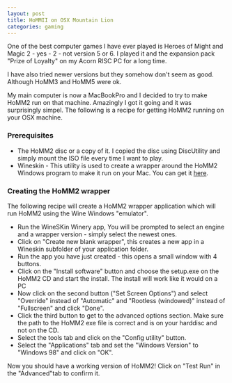 ```yaml
---
layout: post
title: HoMMII on OSX Mountain Lion
categories: gaming
---
```

One of the best computer games I have ever played is Heroes of Might and Magic 2 - yes - 2 - not version 5 or 6.
I played it and the expansion pack "Prize of Loyalty" on my Acorn RISC PC for a long time.
<!--more-->
I have also tried newer versions but they somehow don't seem as good. Although HoMM3 and HoMM5 were ok.

My main computer is now a MacBookPro and I decided to try to make HoMM2 run on that machine. Amazingly I got it going and it was surprisingly simpel. The following is a recipe for getting HoMM2 running on your OSX machine.

### Prerequisites

- The HoMM2 disc or a copy of it.
I copied the disc using DiscUtility and simply mount the ISO file every time I want to play.
- Wineskin - This utility is used to create a wrapper around the HoMM2 Windows program to make it run on your Mac. You can get it [here](http://wineskin.urgesoftware.com/tiki-index.php?page=Downloads).

### Creating the HoMM2 wrapper

The following recipe will create a HoMM2 wrapper application which will run HoMM2 using the Wine Windows "emulator".

- Run the WineSKin Winery app, You will be prompted to select an engine and a wrapper version - simply select the newest ones.
- Click on "Create new blank wrapper", this creates a new app in a Wineskin subfolder of your application folder.
- Run the app you have just created - this opens a small window with 4 buttons.
- Click on the "Install software" button and choose the setup.exe on the HoMM2 CD and start the install. The install will work like it would on a PC
- Now click on the second button ("Set Screen Options") and select "Override" instead of "Automatic" and "Rootless (windowed)" instead of "Fullscreen" and click "Done".
- Click the third button to get to the advanced options section. Make sure the path to the HoMM2 exe file is correct and is on your harddisc and not on the CD.
- Select the tools tab and click on the "Config utility" button.
- Select the "Applications" tab and set the "Windows Version" to "Windows 98" and click on "OK".

Now you should have a working version of HoMM2! Click on "Test Run" in the "Advanced"tab to confirm it.
